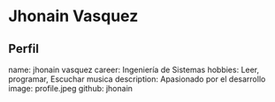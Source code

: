 # Jhonain Vasquez

## Perfil

name: jhonain vasquez
career: Ingeniería de Sistemas
hobbies: Leer, programar, Escuchar musica
description: Apasionado por el desarrollo
image: profile.jpeg
github: jhonain